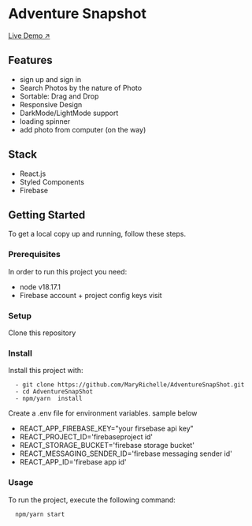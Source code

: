 # Adventure Snapshot

[Live Demo ↗️](https://mr-adventure-snap-shot.vercel.app/)


## Features

- sign up and sign in
- Search Photos by the nature of Photo
- Sortable: Drag and Drop
- Responsive Design
- DarkMode/LightMode support
- loading spinner
- add photo from computer (on the way)

## Stack
- React.js
- Styled Components
- Firebase
 

## Getting Started

To get a local copy up and running, follow these steps.

### Prerequisites

In order to run this project you need:

- node v18.17.1
- Firebase account + project config keys visit

### Setup

Clone this repository

### Install

Install this project with:

```
  - git clone https://github.com/MaryRichelle/AdventureSnapShot.git
  - cd AdventureSnapShot
  - npm/yarn  install 
```

Create a .env file for environment variables. sample below

- REACT_APP_FIREBASE_KEY="your firsebase api key"
- REACT_PROJECT_ID='firebaseproject id'
- REACT_STORAGE_BUCKET='firebase storage bucket'
- REACT_MESSAGING_SENDER_ID='firebase messaging sender id'
- REACT_APP_ID='firebase app id'

### Usage

To run the project, execute the following command:

```
  npm/yarn start
```

